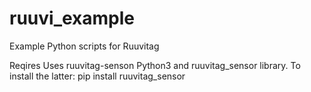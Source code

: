 # ruuvi_example
Example Python scripts for Ruuvitag

Reqires Uses ruuvitag-senson Python3 and ruuvitag_sensor library. To install the latter:
pip install ruuvitag_sensor
